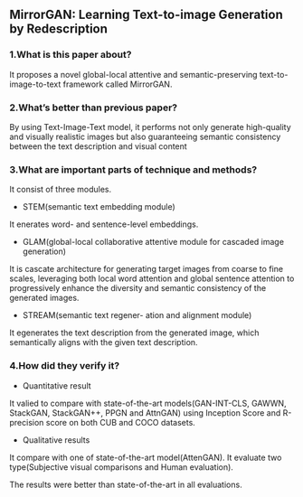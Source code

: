 ## MirrorGAN: Learning Text-to-image Generation by Redescription

### 1.What is this paper about?

It proposes a novel global-local attentive and semantic-preserving text-to-image-to-text framework called MirrorGAN.

### 2.What’s better than previous paper?

By using Text-Image-Text model, it performs not only generate high-quality and visually realistic images but also guaranteeing semantic consistency between the text description and visual content

### 3.What are important parts of technique and methods?

It consist of three modules.
- STEM(semantic text embedding module)

It enerates word- and sentence-level embeddings.

- GLAM(global-local collaborative attentive module for cascaded image generation)

It is cascate architecture for generating target images from coarse to fine scales, leveraging both local word attention and global sentence attention to progressively enhance the diversity and semantic consistency of the generated images.

- STREAM(semantic text regener- ation and alignment module)

It egenerates the text description from the generated image, which semantically aligns with the given text description.

### 4.How did they verify it?

- Quantitative result

It valied to compare with state-of-the-art models(GAN-INT-CLS, GAWWN, StackGAN, StackGAN++, PPGN and AttnGAN) using Inception Score and R-precision score on both CUB and COCO datasets.

- Qualitative results

It compare with one of state-of-the-art model(AttenGAN).
It evaluate two type(Subjective visual comparisons and Human evaluation).


The results were better than state-of-the-art in all evaluations.


